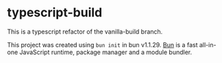 # typescript-build

This is a typescript refactor of the vanilla-build branch.

This project was created using `bun init` in bun v1.1.29. [Bun](https://bun.sh) is a fast all-in-one JavaScript runtime, package manager and a module bundler.
